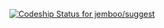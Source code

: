 [ ![Codeship Status for jemboo/suggest](https://codeship.com/projects/077d2f70-9e7e-0132-5fb8-6e77ea26735b/status?branch=master)](https://codeship.com/projects/64846)